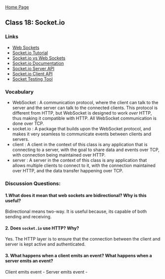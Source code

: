 [Home Page](https://sueduclos.github.io/reading-notes/)

## Class 18: Socket.io

### Links

- [Web Sockets](https://en.wikipedia.org/wiki/WebSocket)                     
- [Socket.io Tutorial](https://www.tutorialspoint.com/socket.io/)            
- [Socket.io vs Web Sockets](https://www.educba.com/websocket-vs-socket-io/) 
- [Socket.io Documentation](https://socket.io/docs/)                         
- [Socket.io Server API](https://socket.io/docs/server-api)                  
- [Socket.io Client API](https://socket.io/docs/client-api)                  
- [Socket Testing Tool](https://amritb.github.io/socketio-client-tool/)  
                                              

### Vocabulary
- WebSocket : A communication protocol, where the client can talk to the server and the server can talk to the connected clients. This protocol is different from HTTP, but WebSocket is designed to work _over_ HTTP, thus making it compatible with HTTP. All WebSocket communication is done over TCP. 
- socket.io : A package that builds upon the WebSocket protocol, and makes it very seamless to communicate events between clients and servers.                                                                                                                                                            
- client    : A client in the context of this class is any application that is connecting to a server, with the goal to share data and events over TCP, with connection being maintained over HTTP.                                                                                                       
- server    : A server in the context of this class is any application that allows multiple clients to connect to it, with the connection maintained over HTTP, and the data transfer happening over TCP.

### Discussion Questions:

#### 1.What does it mean that web sockets are bidirectional? Why is this useful?
Bidirectional means two-way. It is useful because, its capable of both sending and receiving. 

#### 2. Does `socket.io` use HTTP? Why?
Yes. The HTTP layer is to ensure that the connection between the client and server is kept active and authenticated.

#### 3. What happens when a client emits an event? What happens when a server emits an event? 
Client emits event - 
Server emits event -
